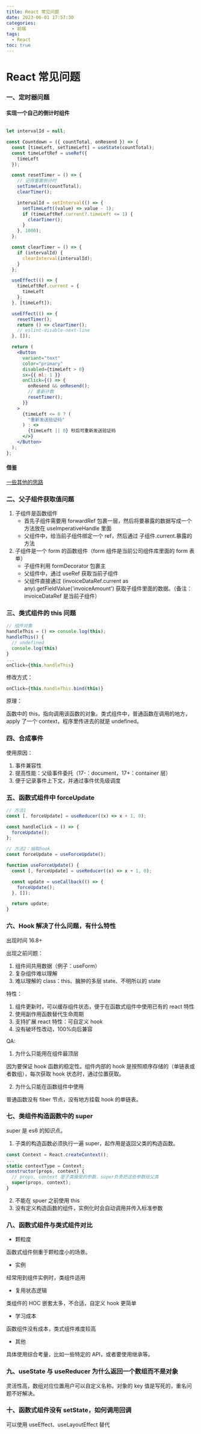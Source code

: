 ```yaml
---
title: React 常见问题
date: 2023-06-01 17:57:30
categories:
  - 前端
tags:
  - React
toc: true
---
```



# React 常见问题

### 一、定时器问题

#### 实现一个自己的倒计时组件

```jsx

let intervalId = null;

const Countdown = ({ countTotal, onResend }) => {
  const [timeLeft, setTimeLeft] = useState(countTotal);
  const timeLeftRef = useRef({
    timeLeft
  });

  const resetTimer = () => {
    // 记得重置倒计时
    setTimeLeft(countTotal);
    clearTimer();

    intervalId = setInterval(() => {
      setTimeLeft((value) => value - 1);
      if (timeLeftRef.current?.timeLeft <= 1) {
        clearTimer();
      }
    }, 1000);
  };

  const clearTimer = () => {
    if (intervalId) {
      clearInterval(intervalId);
    }
  };

  useEffect(() => {
    timeLeftRef.current = {
      timeLeft
    };
  }, [timeLeft]);

  useEffect(() => {
    resetTimer();
    return () => clearTimer();
    // eslint-disable-next-line
  }, []);

  return (
    <Button
      variant="text"
      color="primary"
      disabled={timeLeft > 0}
      sx={{ ml: 1 }}
      onClick={() => {
        onResend && onResend();
        // 重新计数
        resetTimer();
      }}
    >
      {timeLeft <= 0 ? (
        "重新发送验证码"
      ) : <>
        {timeLeft || 0} 秒后可重新发送验证码
      </>}
    </Button>
  );
};
```

#### 借鉴

[一些其他的思路](https://juejin.cn/post/7020776405751300132)

### 二、父子组件获取值问题

1. 子组件是函数组件
   - 首先子组件需要用 forwardRef 包裹一层，然后将要暴露的数据写成一个方法放在 useImperativeHandle 里面
   - 父组件中，给当前子组件绑定一个 ref，然后通过 子组件.current.暴露的方法
2. 子组件是一个 form 的函数组件（form 组件是当前公司组件库里面的 form 表单）
   - 子组件利用 formDecorator 包裹主
   - 父组件中，通过 useRef 获取当前子组件
   - 父组件直接通过 (invoiceDataRef.current as any).getFieldValue('invoiceAmount') 获取子组件里面的数据。（备注：invoiceDataRef 是当前子组件）

### 三、类式组件的 this 问题

```js
// 组件对象
handleThis = () => console.log(this);
handleThis() {
  // undefined
  console.log(this)
}
...
onClick={this.handleThis}
```

修改方式：

```js
onClick={this.handleThis.bind(this)}
```

原理：

函数中的 this，指向调用该函数的对象。类式组件中，普通函数在调用的地方，apply 了一个 context，程序里传进去的就是 undefined。

### 四、合成事件

使用原因：

1. 事件兼容性
2. 提高性能：父级事件委托（17-：document，17+：container 层）
3. 便于记录事件上下文，并通过事件优先级调度

### 五、函数式组件中 forceUpdate

```js
// 方法1
const [, forceUpdate] = useReducer((x) => x + 1, 0);

const handleClick = () => {
  forceUpdate();
};

// 方法2：抽取hook
const forceUpdate = useForceUpdate();

function useForceUpdate() {
  const [, forceUpdate] = useReducer((x) => x + 1, 0);

  const update = useCallback(() => {
    forceUpdate();
  }, []);

  return update;
}
```

### 六、Hook 解决了什么问题，有什么特性

出现时间 16.8+

出现之前问题：

1. 组件间共用数据（例子：useForm）
2. 复杂组件难以理解
3. 难以理解的 class：this、臃肿的多层 state、不明所以的 state

特性：

1. 组件更新时，可以缓存组件状态，便于在函数式组件中使用已有的 react 特性
2. 使用副作用函数替代生命周期
3. 支持扩展 react 特性：可自定义 hook
4. 没有破坏性改动，100%向后兼容

QA:

1. 为什么只能用在组件最顶层

因为要保证 hook 函数的稳定性。组件内部的 hook 是按照顺序存储的（单链表或者数组），每次获取 hook 状态时，通过位置获取。

2. 为什么只能在函数组件中使用

普通函数没有 fiber 节点，没有地方挂载 hook 的单链表。

### 七、类组件构造函数中的 super

super 是 es6 的知识点。

1. 子类的构造函数必须执行一遍 super，起作用是返回父类的构造函数。

```js
const Context = React.createContext();
...
static contextType = Context;
constructor(props, context) {
  // props, context 是子类接受的参数，super负责把这些参数给父类
  super(props, context);
}
```

2. 不能在 spuer 之前使用 this
3. 没有定义构造函数的组件，实例化时会自动调用并传入标准参数

### 八、函数式组件与类式组件对比

- 颗粒度

函数式组件侧重于颗粒度小的场景。

- 实例

经常用到组件实例时，类组件适用

- 复用状态逻辑

类组件的 HOC 嵌套太多，不合适，自定义 hook 更简单

- 学习成本

函数组件没有成本，类式组件难度较高

- 其他

具体使用综合考量，比如一些特定的 API，或者要使用继承等。

### 九、useState 与 useReducer 为什么返回一个数组而不是对象

灵活性高，数组对应位置用户可以自定义名称。对象的 key 值是写死的，重名问题不好解决。

### 十、函数式组件没有 setState，如何调用回调

可以使用 useEffect、useLayoutEffect 替代
